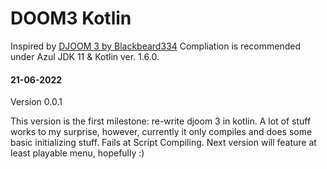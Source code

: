# DOOM3 Kotlin

Inspired by [DJOOM 3 by Blackbeard334](https://github.com/blackbeard334/djoom3/)
Compliation is recommended under Azul JDK 11 & Kotlin ver. 1.6.0.

#### 21-06-2022

Version 0.0.1

This version is the first milestone: re-write djoom 3 in kotlin.
A lot of stuff works to my surprise, however, currently it only compiles and does some basic initializing stuff. Fails
at Script Compiling. Next version will feature at least playable menu, hopefully :)